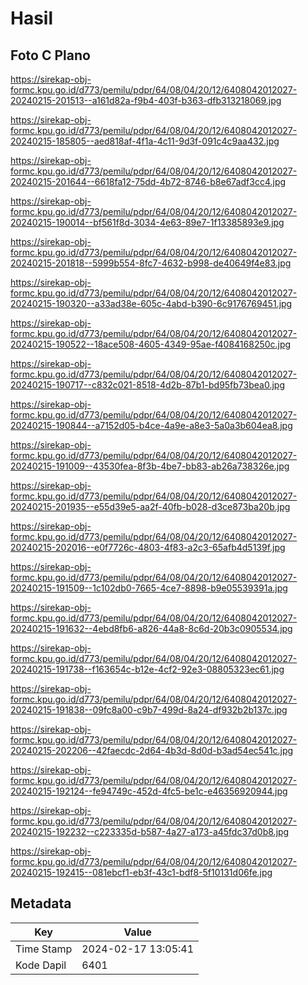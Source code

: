 # Hasil

## Foto C Plano

https://sirekap-obj-formc.kpu.go.id/d773/pemilu/pdpr/64/08/04/20/12/6408042012027-20240215-201513--a161d82a-f9b4-403f-b363-dfb313218069.jpg

https://sirekap-obj-formc.kpu.go.id/d773/pemilu/pdpr/64/08/04/20/12/6408042012027-20240215-185805--aed818af-4f1a-4c11-9d3f-091c4c9aa432.jpg

https://sirekap-obj-formc.kpu.go.id/d773/pemilu/pdpr/64/08/04/20/12/6408042012027-20240215-201644--6618fa12-75dd-4b72-8746-b8e67adf3cc4.jpg

https://sirekap-obj-formc.kpu.go.id/d773/pemilu/pdpr/64/08/04/20/12/6408042012027-20240215-190014--bf561f8d-3034-4e63-89e7-1f13385893e9.jpg

https://sirekap-obj-formc.kpu.go.id/d773/pemilu/pdpr/64/08/04/20/12/6408042012027-20240215-201818--5999b554-8fc7-4632-b998-de40649f4e83.jpg

https://sirekap-obj-formc.kpu.go.id/d773/pemilu/pdpr/64/08/04/20/12/6408042012027-20240215-190320--a33ad38e-605c-4abd-b390-6c9176769451.jpg

https://sirekap-obj-formc.kpu.go.id/d773/pemilu/pdpr/64/08/04/20/12/6408042012027-20240215-190522--18ace508-4605-4349-95ae-f4084168250c.jpg

https://sirekap-obj-formc.kpu.go.id/d773/pemilu/pdpr/64/08/04/20/12/6408042012027-20240215-190717--c832c021-8518-4d2b-87b1-bd95fb73bea0.jpg

https://sirekap-obj-formc.kpu.go.id/d773/pemilu/pdpr/64/08/04/20/12/6408042012027-20240215-190844--a7152d05-b4ce-4a9e-a8e3-5a0a3b604ea8.jpg

https://sirekap-obj-formc.kpu.go.id/d773/pemilu/pdpr/64/08/04/20/12/6408042012027-20240215-191009--43530fea-8f3b-4be7-bb83-ab26a738326e.jpg

https://sirekap-obj-formc.kpu.go.id/d773/pemilu/pdpr/64/08/04/20/12/6408042012027-20240215-201935--e55d39e5-aa2f-40fb-b028-d3ce873ba20b.jpg

https://sirekap-obj-formc.kpu.go.id/d773/pemilu/pdpr/64/08/04/20/12/6408042012027-20240215-202016--e0f7726c-4803-4f83-a2c3-65afb4d5139f.jpg

https://sirekap-obj-formc.kpu.go.id/d773/pemilu/pdpr/64/08/04/20/12/6408042012027-20240215-191509--1c102db0-7665-4ce7-8898-b9e05539391a.jpg

https://sirekap-obj-formc.kpu.go.id/d773/pemilu/pdpr/64/08/04/20/12/6408042012027-20240215-191632--4ebd8fb6-a826-44a8-8c6d-20b3c0905534.jpg

https://sirekap-obj-formc.kpu.go.id/d773/pemilu/pdpr/64/08/04/20/12/6408042012027-20240215-191738--f163654c-b12e-4cf2-92e3-08805323ec61.jpg

https://sirekap-obj-formc.kpu.go.id/d773/pemilu/pdpr/64/08/04/20/12/6408042012027-20240215-191838--09fc8a00-c9b7-499d-8a24-df932b2b137c.jpg

https://sirekap-obj-formc.kpu.go.id/d773/pemilu/pdpr/64/08/04/20/12/6408042012027-20240215-202206--42faecdc-2d64-4b3d-8d0d-b3ad54ec541c.jpg

https://sirekap-obj-formc.kpu.go.id/d773/pemilu/pdpr/64/08/04/20/12/6408042012027-20240215-192124--fe94749c-452d-4fc5-be1c-e46356920944.jpg

https://sirekap-obj-formc.kpu.go.id/d773/pemilu/pdpr/64/08/04/20/12/6408042012027-20240215-192232--c223335d-b587-4a27-a173-a45fdc37d0b8.jpg

https://sirekap-obj-formc.kpu.go.id/d773/pemilu/pdpr/64/08/04/20/12/6408042012027-20240215-192415--081ebcf1-eb3f-43c1-bdf8-5f10131d06fe.jpg


## Metadata

| Key        | Value               |
| ---------- | ------------------- |
| Time Stamp | 2024-02-17 13:05:41 |
| Kode Dapil | 6401                |



